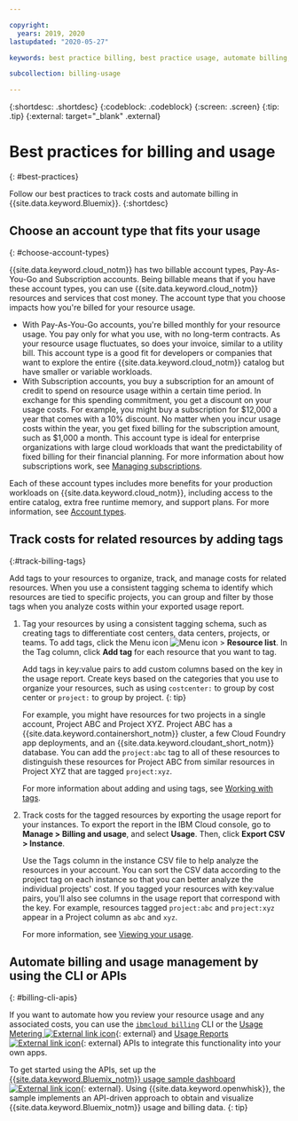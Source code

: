 ```yaml
---

copyright:
  years: 2019, 2020
lastupdated: "2020-05-27"

keywords: best practice billing, best practice usage, automate billing, track costs

subcollection: billing-usage

---
```


{:shortdesc: .shortdesc}
{:codeblock: .codeblock}
{:screen: .screen}
{:tip: .tip}
{:external: target="_blank" .external}


# Best practices for billing and usage
{: #best-practices}

Follow our best practices to track costs and automate billing in {{site.data.keyword.Bluemix}}.
{:shortdesc}

## Choose an account type that fits your usage
{: #choose-account-types}

{{site.data.keyword.cloud_notm}} has two billable account types, Pay-As-You-Go and Subscription accounts. Being billable means that if you have these account types, you can use {{site.data.keyword.cloud_notm}} resources and services that cost money. The account type that you choose impacts how you're billed for your resource usage.
* With Pay-As-You-Go accounts, you're billed monthly for your resource usage. You pay only for what you use, with no long-term contracts. As your resource usage fluctuates, so does your invoice, similar to a utility bill. This account type is a good fit for developers or companies that want to explore the entire {{site.data.keyword.cloud_notm}} catalog but have smaller or variable workloads.
* With Subscription accounts, you buy a subscription for an amount of credit to spend on resource usage within a certain time period. In exchange for this spending commitment, you get a discount on your usage costs. For example, you might buy a subscription for $12,000 a year that comes with a 10% discount. No matter when you incur usage costs within the year, you get fixed billing for the subscription amount, such as $1,000 a month. This account type is ideal for enterprise organizations with large cloud workloads that want the predictability of fixed billing for their financial planning. For more information about how subscriptions work, see [Managing subscriptions](/docs/billing-usage?topic=billing-usage-subscriptions).

Each of these account types includes more benefits for your production workloads on {{site.data.keyword.cloud_notm}}, including access to the entire catalog, extra free runtime memory, and support plans. For more information, see [Account types](/docs/account?topic=account-accounts).

## Track costs for related resources by adding tags
{:#track-billing-tags}

Add tags to your resources to organize, track, and manage costs for related resources. When you use a consistent tagging schema to identify which resources are tied to specific projects, you can group and filter by those tags when you analyze costs within your exported usage report.

1. Tag your resources by using a consistent tagging schema, such as creating tags to differentiate cost centers, data centers, projects, or teams. To add tags, click the Menu icon ![Menu icon](../icons/icon_hamburger.svg) > **Resource list**. In the Tag column, click **Add tag** for each resource that you want to tag.

   Add tags in key:value pairs to add custom columns based on the key in the usage report. Create keys based on the categories that you use to organize your resources, such as using `costcenter:` to group by cost center or `project:` to group by project.
   {: tip}

   For example, you might have resources for two projects in a single account, Project ABC and Project XYZ. Project ABC has a {{site.data.keyword.containershort_notm}} cluster, a few Cloud Foundry app deployments, and an {{site.data.keyword.cloudant_short_notm}} database. You can add the `project:abc` tag to all of these resources to distinguish these resources for Project ABC from similar resources in Project XYZ that are tagged `project:xyz`.

   For more information about adding and using tags, see [Working with tags](/docs/resources?topic=resources-tag).

1. Track costs for the tagged resources by exporting the usage report for your instances. To export the report in the IBM Cloud console, go to **Manage > Billing and usage**, and select **Usage**. Then, click **Export CSV > Instance**.

   Use the Tags column in the instance CSV file to help analyze the resources in your account. You can sort the CSV data according to the project tag on each instance so that you can better analyze the individual projects' cost. If you tagged your resources with key:value pairs, you'll also see columns in the usage report that correspond with the key. For example, resources tagged `project:abc` and `project:xyz` appear in a Project column as `abc` and `xyz`.

   For more information, see [Viewing your usage](/docs/billing-usage?topic=billing-usage-viewingusage).

## Automate billing and usage management by using the CLI or APIs
{: #billing-cli-apis}

If you want to automate how you review your resource usage and any associated costs, you can use the [`ibmcloud billing`](/docs/cli?topic=cli-ibmcloud_billing#ibmcloud_billing_org_usage) CLI or the [Usage Metering ![External link icon](../icons/launch-glyph.svg)](https://{DomainName}/apidocs/usage-metering){: external} and [Usage Reports ![External link icon](../icons/launch-glyph.svg)](https://{DomainName}/apidocs/metering-reporting){: external} APIs to integrate this functionality into your own apps.

To get started using the APIs, set up the [{{site.data.keyword.Bluemix_notm}} usage sample dashboard ![External link icon](../icons/launch-glyph.svg)](https://github.com/IBM-Cloud/openwhisk-cloud-usage-sample){: external}. Using {{site.data.keyword.openwhisk}}, the sample implements an API-driven approach to obtain and visualize {{site.data.keyword.Bluemix_notm}} usage and billing data.
{: tip}
